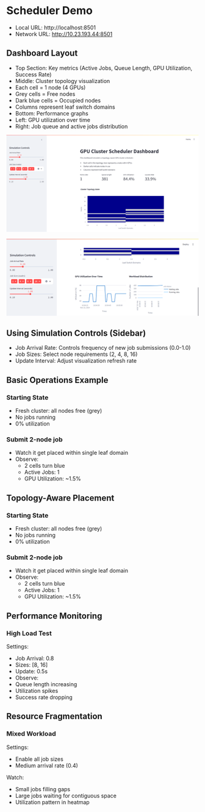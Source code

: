 # Scheduler Demo
  - Local URL: http://localhost:8501
  - Network URL: http://10.23.193.44:8501
  
 ## Dashboard Layout
- Top Section: Key metrics (Active Jobs, Queue Length, GPU Utilization, Success Rate)
- Middle: Cluster topology visualization
- Each cell = 1 node (4 GPUs)
- Grey cells = Free nodes
- Dark blue cells = Occupied nodes
- Columns represent leaf switch domains
- Bottom: Performance graphs
- Left: GPU utilization over time
- Right: Job queue and active jobs distribution
  
![Dashboard](images/image1.png)

![Metrics](images/image2.png)
  
## Using Simulation Controls (Sidebar)
- Job Arrival Rate: Controls frequency of new job submissions (0.0-1.0)
- Job Sizes: Select node requirements (2, 4, 8, 16)
- Update Interval: Adjust visualization refresh rate
## Basic Operations Example
### Starting State
- Fresh cluster: all nodes free (grey)
- No jobs running
- 0% utilization
### Submit 2-node job
- Watch it get placed within single leaf domain
- Observe:
  - 2 cells turn blue
  - Active Jobs: 1
  - GPU Utilization: ~1.5%

## Topology-Aware Placement
### Starting State
- Fresh cluster: all nodes free (grey)
- No jobs running
- 0% utilization
### Submit 2-node job
- Watch it get placed within single leaf domain
- Observe:
  - 2 cells turn blue
  - Active Jobs: 1
  - GPU Utilization: ~1.5%

## Performance Monitoring
### High Load Test
Settings:
- Job Arrival: 0.8
- Sizes: [8, 16]
- Update: 0.5s
- Observe:
- Queue length increasing
- Utilization spikes
- Success rate dropping

## Resource Fragmentation
### Mixed Workload
Settings:
- Enable all job sizes
- Medium arrival rate (0.4)

Watch:
- Small jobs filling gaps
- Large jobs waiting for contiguous space
- Utilization pattern in heatmap
